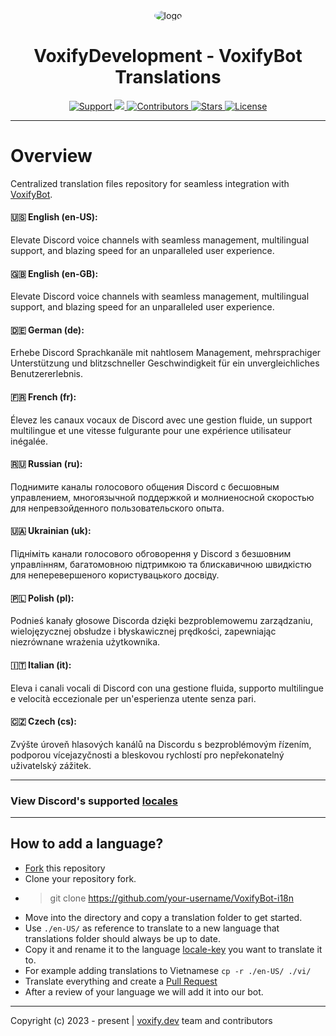 <div align="center">
    <img style="border-radius:50%;" src="https://avatars.githubusercontent.com/u/155932207?s=220" alt="logo">
</div>
<div align="center">
    <h1>VoxifyDevelopment - VoxifyBot Translations</h1>
    <a href="https://discord.gg/wUXQt9hb84">
        <img src="https://img.shields.io/discord/1193746466620055672.svg?colorB=Blue&logo=discord&label=Support+%26+Community&style=for-the-badge" alt="Support">
    </a>
    <a href="https://github.com/VoxifyDevelopment/VoxifyBot-i18n/issues">
        <img src="https://img.shields.io/github/issues/VoxifyDevelopment/VoxifyBot-i18n.svg?style=for-the-badge">
    </a>
    <a href="https://github.com/VoxifyDevelopment/VoxifyBot-i18n/graphs/contributors">
        <img src="https://img.shields.io/github/contributors/VoxifyDevelopment/VoxifyBot-i18n.svg?style=for-the-badge" alt="Contributors">
    </a>
    <a href="https://github.com/VoxifyDevelopment/VoxifyBot/stargazers">
        <img src="https://img.shields.io/github/stars/VoxifyDevelopment/VoxifyBot.svg?style=for-the-badge" alt="Stars">
    </a>
    <a href="https://opensource.org/licenses/GPL-3.0">
        <img src="https://img.shields.io/badge/License-GPL%203.0-blue.svg?style=for-the-badge" alt="License">
    </a>
</div>

---

# Overview

Centralized translation files repository for seamless integration with [VoxifyBot](https://github.com/VoxifyDevelopment/VoxifyBot).

#### **🇺🇸 English (en-US):**

Elevate Discord voice channels with seamless management, multilingual support, and blazing speed for an unparalleled user experience.

#### **🇬🇧 English (en-GB):**

Elevate Discord voice channels with seamless management, multilingual support, and blazing speed for an unparalleled user experience.

#### **🇩🇪 German (de):**

Erhebe Discord Sprachkanäle mit nahtlosem Management, mehrsprachiger Unterstützung und blitzschneller Geschwindigkeit für ein unvergleichliches Benutzererlebnis.

#### **🇫🇷 French (fr):**

Élevez les canaux vocaux de Discord avec une gestion fluide, un support multilingue et une vitesse fulgurante pour une expérience utilisateur inégalée.

#### **🇷🇺 Russian (ru):**

Поднимите каналы голосового общения Discord с бесшовным управлением, многоязычной поддержкой и молниеносной скоростью для непревзойденного пользовательского опыта.

#### **🇺🇦 Ukrainian (uk):**

Підніміть канали голосового обговорення у Discord з безшовним управлінням, багатомовною підтримкою та блискавичною швидкістю для неперевершеного користувацького досвіду.

#### **🇵🇱 Polish (pl):**

Podnieś kanały głosowe Discorda dzięki bezproblemowemu zarządzaniu, wielojęzycznej obsłudze i błyskawicznej prędkości, zapewniając niezrównane wrażenia użytkownika.

#### **🇮🇹 Italian (it):**

Eleva i canali vocali di Discord con una gestione fluida, supporto multilingue e velocità eccezionale per un'esperienza utente senza pari.

#### **🇨🇿 Czech (cs):**

Zvýšte úroveň hlasových kanálů na Discordu s bezproblémovým řízením, podporou vícejazyčnosti a bleskovou rychlostí pro nepřekonatelný uživatelský zážitek.

---

### View Discord's supported [locales](https://discord.com/developers/docs/reference#locales)

---

## How to add a language?

- [Fork](https://github.com/VoxifyDevelopment/VoxifyBot-i18n/fork) this repository
- Clone your repository fork.
- > git clone <https://github.com/your-username/VoxifyBot-i18n>
- Move into the directory and copy a translation folder to get started.
- Use `./en-US/` as reference to translate to a new language that translations folder should always be up to date.
- Copy it and rename it to the language [locale-key](https://discord.com/developers/docs/reference#locales) you want to translate it to.
- For example adding translations to Vietnamese `cp -r ./en-US/ ./vi/`
- Translate everything and create a [Pull Request](https://github.com/VoxifyDevelopment/VoxifyBot-i18n/pulls)
- After a review of your language we will add it into our bot.

---

Copyright (c) 2023 - present | [voxify.dev](https://voxify.dev/) team and contributors
